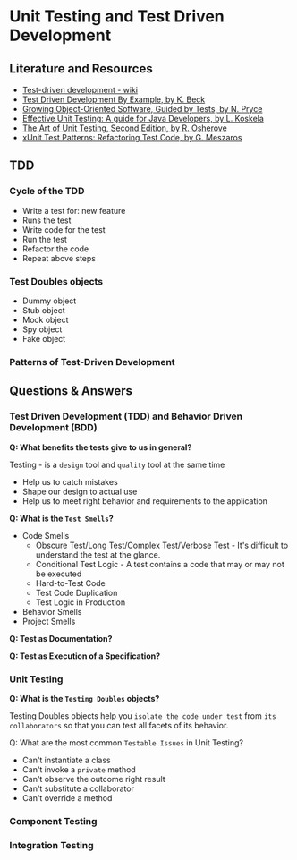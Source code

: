 # Unit Testing and Test Driven Development

## Literature and Resources

- [Test-driven development - wiki](https://en.wikipedia.org/wiki/Test-driven_development)
- [Test Driven Development By Example, by K. Beck](https://learning.oreilly.com/library/view/test-driven-development/0321146530/)
- [Growing Object-Oriented Software, Guided by Tests, by N. Pryce](https://learning.oreilly.com/library/view/growing-object-oriented-software/9780321574442/)
- [Effective Unit Testing: A guide for Java Developers, by L. Koskela](https://www.safaribooksonline.com/library/view/effective-unit-testing/9781935182573/)
- [The Art of Unit Testing, Second Edition, by R. Osherove](https://learning.oreilly.com/library/view/the-art-of/9781617290893/)
- [xUnit Test Patterns: Refactoring Test Code, by G. Meszaros](https://www.safaribooksonline.com/library/view/xunit-test-patterns/9780131495050/)

## TDD

### Cycle of the TDD

- Write a test for: new feature
- Runs the test
- Write code for the test
- Run the test
- Refactor the code
- Repeat above steps

### Test Doubles objects

- Dummy object
- Stub object
- Mock object
- Spy object
- Fake object

### Patterns of Test-Driven Development

## Questions & Answers

### Test Driven Development (TDD) and Behavior Driven Development (BDD)

**Q: What benefits the tests give to us in general?**

Testing - is a `design` tool and `quality` tool at the same time

- Help us to catch mistakes
- Shape our design to actual use
- Help us to meet right behavior and requirements to the application

**Q: What is the `Test Smells`?**

- Code Smells
    - Obscure Test/Long Test/Complex Test/Verbose Test - It's difficult to understand the test at the glance.
    - Conditional Test Logic - A test contains a code that may or may not be executed
    - Hard-to-Test Code
    - Test Code Duplication
    - Test Logic in Production
- Behavior Smells
- Project Smells

**Q: Test as Documentation?**

**Q: Test as Execution of a Specification?**

### Unit Testing

**Q: What is the `Testing Doubles` objects?**

Testing Doubles objects help you `isolate the code under test` from `its collaborators` so that you can test all facets
of its behavior.

Q: What are the most common `Testable Issues` in Unit Testing?

- Can't instantiate a class
- Can't invoke a `private` method
- Can't observe the outcome right result
- Can't substitute a collaborator
- Can't override a method

### Component Testing

### Integration Testing